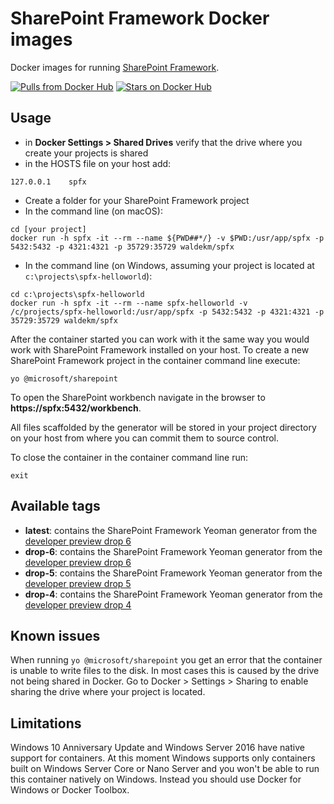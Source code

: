 # SharePoint Framework Docker images

Docker images for running [SharePoint Framework](https://github.com/SharePoint/sp-dev-docs).


[![Pulls from Docker Hub](https://img.shields.io/docker/pulls/waldekm/spfx.svg)](https://hub.docker.com/r/waldekm/spfx)
[![Stars on Docker Hub](https://img.shields.io/docker/stars/waldekm/spfx.svg)](https://hub.docker.com/r/waldekm/spfx)

## Usage

- in **Docker Settings > Shared Drives** verify that the drive where you create your projects is shared
- in the HOSTS file on your host add:
```
127.0.0.1    spfx
```
- Create a folder for your SharePoint Framework project
- In the command line (on macOS):
```
cd [your project]
docker run -h spfx -it --rm --name ${PWD##*/} -v $PWD:/usr/app/spfx -p 5432:5432 -p 4321:4321 -p 35729:35729 waldekm/spfx
```
- In the command line (on Windows, assuming your project is located at `c:\projects\spfx-helloworld`):
```
cd c:\projects\spfx-helloworld
docker run -h spfx -it --rm --name spfx-helloworld -v /c/projects/spfx-helloworld:/usr/app/spfx -p 5432:5432 -p 4321:4321 -p 35729:35729 waldekm/spfx
```

After the container started you can work with it the same way you would work with SharePoint Framework installed on your host. To create a new SharePoint Framework project in the container command line execute:

```
yo @microsoft/sharepoint
```

To open the SharePoint workbench navigate in the browser to **https://spfx:5432/workbench**.

All files scaffolded by the generator will be stored in your project directory on your host from where you can commit them to source control.

To close the container in the container command line run:
```
exit
```

## Available tags
- **latest**: contains the SharePoint Framework Yeoman generator from the [developer preview drop 6](https://github.com/SharePoint/sp-dev-docs/wiki/Release-Notes-Drop-6)
- **drop-6**: contains the SharePoint Framework Yeoman generator from the [developer preview drop 6](https://github.com/SharePoint/sp-dev-docs/wiki/Release-Notes-Drop-6)
- **drop-5**: contains the SharePoint Framework Yeoman generator from the [developer preview drop 5](https://github.com/SharePoint/sp-dev-docs/wiki/Release-Notes-Drop-5)
- **drop-4**: contains the SharePoint Framework Yeoman generator from the [developer preview drop 4](https://github.com/SharePoint/sp-dev-docs/wiki/Release-Notes-Drop-4-and-MDL2)

## Known issues
When running `yo @microsoft/sharepoint` you get an error that the container is unable to write files to the disk. In most cases this is caused by the drive not being shared in Docker. Go to Docker > Settings > Sharing to enable sharing the drive where your project is located.

## Limitations
Windows 10 Anniversary Update and Windows Server 2016 have native support for containers. At this moment Windows supports only containers built on Windows Server Core or Nano Server and you won't be able to run this container natively on Windows. Instead you should use Docker for Windows or Docker Toolbox.
